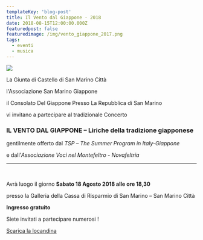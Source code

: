 ```yaml
---
templateKey: 'blog-post'
title: Il Vento dal Giappone - 2018
date: 2018-08-15T12:00:00.000Z
featuredpost: false
featuredimage: /img/vento_giappone_2017.png
tags:
  - eventi
  - musica
---
```


![](/img/vento_giappone_2017.png)

La Giunta di Castello di San Marino Città

l'Associazione San Marino Giappone

il Consolato Del Giappone Presso La Repubblica di San Marino                                                                      
                                                                  
vi invitano a partecipare al tradizionale Concerto

### IL VENTO DAL GIAPPONE – Liriche della tradizione giapponese

gentilmente offerto dal *TSP – The Summer Program in Italy-Giappone*

e dall’*Associazione Voci nel Montefeltro - Novafeltria*

<hr/>
<br/>

Avrà luogo il giorno **Sabato 18 Agosto 2018 alle ore 18,30** 

presso la Galleria della Cassa di Risparmio di San Marino – San Marino Città

**Ingresso gratuito**

Siete invitati a partecipare numerosi !

[Scarica la locandina](/pdf/2018_vento_giappone.pdf)